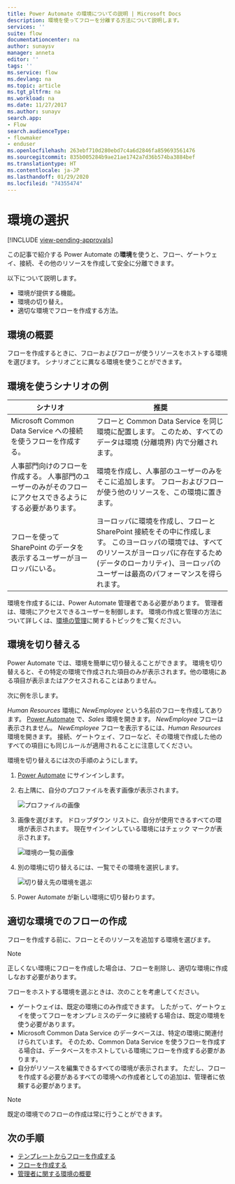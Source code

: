 ```yaml
---
title: Power Automate の環境についての説明 | Microsoft Docs
description: 環境を使ってフローを分離する方法について説明します。
services: ''
suite: flow
documentationcenter: na
author: sunaysv
manager: anneta
editor: ''
tags: ''
ms.service: flow
ms.devlang: na
ms.topic: article
ms.tgt_pltfrm: na
ms.workload: na
ms.date: 11/27/2017
ms.author: sunayv
search.app:
- Flow
search.audienceType:
- flowmaker
- enduser
ms.openlocfilehash: 263ebf710d280ebd7c4a6d2846fa859693561476
ms.sourcegitcommit: 835b005284b9ae21ae1742a7d36b574ba3884bef
ms.translationtype: HT
ms.contentlocale: ja-JP
ms.lasthandoff: 01/29/2020
ms.locfileid: "74355474"
---
```

# <a name="choosing-an-environment"></a>環境の選択
[!INCLUDE [view-pending-approvals](includes/cc-rebrand.md)]

この記事で紹介する Power Automate の**環境**を使うと、フロー、ゲートウェイ、接続、その他のリソースを作成して安全に分離できます。

以下について説明します。

* 環境が提供する機能。
* 環境の切り替え。
* 適切な環境でフローを作成する方法。

## <a name="environments-overview"></a>環境の概要

フローを作成するときに、フローおよびフローが使うリソースをホストする環境を選びます。 シナリオごとに異なる環境を使うことができます。

## <a name="here-are-a-few-scenarios-for-using-environments"></a>環境を使うシナリオの例

シナリオ|推奨
-----|-----
Microsoft Common Data Service への接続を使うフローを作成する。|フローと Common Data Service を同じ環境に配置します。 このため、すべてのデータは環境 (分離境界) 内で分離されます。
人事部門向けのフローを作成する。 人事部門のユーザーのみがそのフローにアクセスできるようにする必要があります。|環境を作成し、人事部のユーザーのみをそこに追加します。 フローおよびフローが使う他のリソースを、この環境に置きます。
フローを使って SharePoint のデータを表示するユーザーがヨーロッパにいる。|ヨーロッパに環境を作成し、フローと SharePoint 接続をその中に作成します。 このヨーロッパの環境では、すべてのリソースがヨーロッパに存在するため (データのローカリティ)、ヨーロッパのユーザーは最高のパフォーマンスを得られます。

環境を作成するには、Power Automate 管理者である必要があります。 管理者は、環境にアクセスできるユーザーを制御します。 環境の作成と管理の方法について詳しくは、[環境の管理](environments-overview-admin.md)に関するトピックをご覧ください。

## <a name="switching-environments"></a>環境を切り替える

Power Automate では、環境を簡単に切り替えることができます。 環境を切り替えると、その特定の環境で作成された項目のみが表示されます。他の環境にある項目が表示またはアクセスされることはありません。

次に例を示します。

*Human Resources* 環境に *NewEmployee* という名前のフローを作成してあります。 [Power Automate](https://flow.microsoft.com) で、*Sales* 環境を開きます。 *NewEmployee* フローは表示されません。 *NewEmployee* フローを表示するには、*Human Resources* 環境を開きます。 接続、ゲートウェイ、フローなど、その環境で作成した他のすべての項目にも同じルールが適用されることに注意してください。

環境を切り替えるには次の手順のようにします。

1. [Power Automate](https://flow.microsoft.com) にサインインします。
1. 右上隅に、自分のプロファイルを表す画像が表示されます。

   ![プロファイルの画像](./media/environments-overview-maker/default-environment.png)

1. 画像を選びます。 ドロップダウン リストに、自分が使用できるすべての環境が表示されます。 現在サインインしている環境にはチェック マークが表示されます。

   ![環境の一覧の画像](./media/environments-overview-maker/all-environments.png)
1. 別の環境に切り替えるには、一覧でその環境を選択します。

   ![切り替え先の環境を選ぶ](./media/environments-overview-maker/select-europe.png)
1. Power Automate が新しい環境に切り替わります。

## <a name="create-flows-in-the-right-environment"></a>適切な環境でのフローの作成

フローを作成する前に、フローとそのリソースを追加する環境を選びます。

> [!NOTE]
> 正しくない環境にフローを作成した場合は、フローを削除し、適切な環境に作成しなおす必要があります。

フローをホストする環境を選ぶときは、次のことを考慮してください。

* ゲートウェイは、既定の環境にのみ作成できます。 したがって、ゲートウェイを使ってフローをオンプレミスのデータに接続する場合は、既定の環境を使う必要があります。
* Microsoft Common Data Service のデータベースは、特定の環境に関連付けられています。 そのため、Common Data Service を使うフローを作成する場合は、データベースをホストしている環境にフローを作成する必要があります。
* 自分がリソースを編集できるすべての環境が表示されます。 ただし、フローを作成する必要があるすべての環境への作成者としての追加は、管理者に依頼する必要があります。

> [!NOTE]
> 既定の環境でのフローの作成は常に行うことができます。

## <a name="next-steps"></a>次の手順

* [テンプレートからフローを作成する](get-started-logic-template.md)
* [フローを作成する](get-started-logic-flow.md)
* [管理者に関する環境の概要](environments-overview-admin.md)
